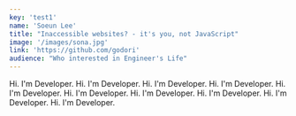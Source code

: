 ```yaml
---
key: 'test1'
name: 'Soeun Lee'
title: "Inaccessible websites? - it's you, not JavaScript"
image: '/images/sona.jpg'
link: 'https://github.com/godori'
audience: "Who interested in Engineer's Life"
---
```


Hi. I'm Developer. Hi. I'm Developer. Hi. I'm Developer. Hi. I'm Developer. Hi. I'm Developer. Hi. I'm Developer. Hi. I'm Developer. Hi. I'm Developer. Hi. I'm Developer. Hi. I'm Developer.
